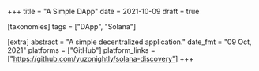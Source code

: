 +++
title = "A Simple DApp"
date = 2021-10-09
draft = true

[taxonomies]
tags = ["DApp", "Solana"]

[extra]
abstract = "A simple decentralized application."
date_fmt = "09 Oct, 2021"
platforms = ["GitHub"]
platform_links = ["https://github.com/yuzonightly/solana-discovery"]
+++
